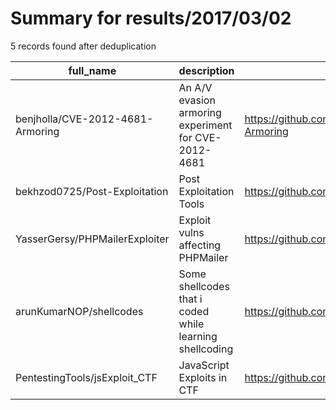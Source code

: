 
# Summary for results/2017/03/02
    
5 records found after deduplication

| full_name | description | html_url | matched_list | matched_count | pushed_at | size | stargazers_count | language | forks_count | vul_ids |
|----------------------------------|---------------------------------------------------------|-----------------------------------------------------|----------------|-----------------|---------------------------|--------|--------------------|------------|---------------|-------------------|
| benjholla/CVE-2012-4681-Armoring | An A/V evasion armoring experiment for CVE-2012-4681 | https://github.com/benjholla/CVE-2012-4681-Armoring | ['cve-2'] | 1 | 2017-03-02 04:35:47+00:00 | 33 | 0 | Java | 0 | ['CVE-2012-4681'] |
| bekhzod0725/Post-Exploitation | Post Exploitation Tools | https://github.com/bekhzod0725/Post-Exploitation | ['exploit'] | 1 | 2017-03-02 06:35:02+00:00 | 2 | 0 | Shell | 0 | [] |
| YasserGersy/PHPMailerExploiter | Exploit vulns affecting PHPMailer | https://github.com/YasserGersy/PHPMailerExploiter | ['exploit'] | 1 | 2017-03-02 23:02:43+00:00 | 702 | 0 | C# | 2 | [] |
| arunKumarNOP/shellcodes | Some shellcodes that i coded while learning shellcoding | https://github.com/arunKumarNOP/shellcodes | ['shellcode'] | 1 | 2017-03-02 20:55:12+00:00 | 4 | 0 | Assembly | 0 | [] |
| PentestingTools/jsExploit_CTF | JavaScript Exploits in CTF | https://github.com/PentestingTools/jsExploit_CTF | ['exploit'] | 1 | 2017-03-02 16:41:31+00:00 | 52769 | 0 | C++ | 20 | [] |
